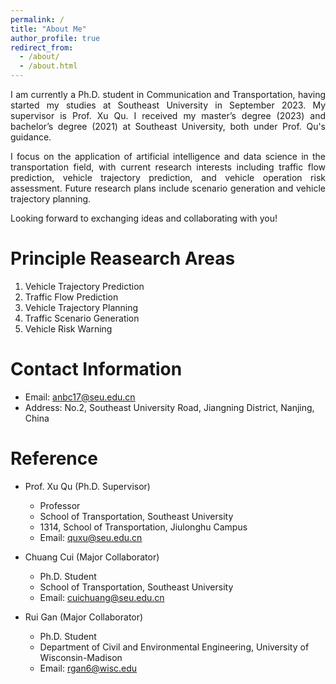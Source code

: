 ```yaml
---
permalink: /
title: "About Me"
author_profile: true
redirect_from: 
  - /about/
  - /about.html
---
```


<p style="text-align: justify;"> I am currently a Ph.D. student in Communication and Transportation, having started my studies at Southeast University in September 2023. My supervisor is Prof. Xu Qu. I received my master’s degree (2023) and bachelor’s degree (2021) at Southeast University, both under Prof. Qu's guidance. </p>
  
<p style="text-align: justify;"> I focus on the application of artificial intelligence and data science in the transportation field, with current research interests including traffic flow prediction, vehicle trajectory prediction, and vehicle operation risk assessment. Future research plans include scenario generation and vehicle trajectory planning. </p>

<p style="text-align: justify;"> Looking forward to exchanging ideas and collaborating with you! </p>

Principle Reasearch Areas
======
1. Vehicle Trajectory Prediction
1. Traffic Flow Prediction
1. Vehicle Trajectory Planning
1. Traffic Scenario Generation
1. Vehicle Risk Warning

Contact Information
======
- Email: anbc17@seu.edu.cn
- Address: No.2, Southeast University Road, Jiangning District, Nanjing, China

Reference
======
* Prof. Xu Qu (Ph.D. Supervisor)
  * Professor
  * School of Transportation, Southeast University
  * 1314, School of Transportation, Jiulonghu Campus
  * Email: quxu@seu.edu.cn

* Chuang Cui (Major Collaborator)
  * Ph.D. Student
  * School of Transportation, Southeast University
  * Email: cuichuang@seu.edu.cn

* Rui Gan (Major Collaborator)
  * Ph.D. Student
  * Department of Civil and Environmental Engineering, University of Wisconsin-Madison
  * Email: rgan6@wisc.edu

